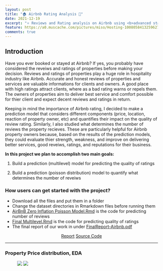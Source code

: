 ```yaml
---
layout: post
title: "🏠 Airbnb Rating Analysis 🔑"
date: 2021-12-19
excerpt: "⭐ Reviews and Rating analysis on Airbnb using <b>advanced statistical modeling: R</b>"
feature: https://a0.muscache.com/pictures/miso/Hosting-1008058413259627750/original/08ff61a2-4e58-4d13-97a1-e6c8547994d5.jpeg
comments: true
---
```


## Introduction

Have you ever booked or stayed at Airbnb?  If yes, you probably have considered the reveiws and ratings of properties before making your decision. Reviews and ratings of properties play a huge role in hospitality industry like Airbnb. Accurate and honest reviews of properties and services are valuable informations for clients and owners. A good place with high ratings attract clients, where as a bad rating warns or repels them. The owners of properties aim to deliver best service and comfort possible for thier client and expect decent reviews and ratings in return. 

Keeping in mind the importance of Airbnb rating, I decided to make a prediction model that considers different components (price, location, reaction of property owner, etc) and quantifies their impact on the quality of review rating. Similarly, I also studied what determines the number of reviews the property recieves. These are particularly helpful for Airbnb property owners because, based on the results of the prediction models, they could evaluate thier strength, weakness, and improve on delivering better services, good reveiws, ratings, and reputations for their business.  

<b> In this project we plan to accomplish two main goals: </b>

 1) Build a prediction (multilevel) model for predicting the quality of ratings
 
 2) Build a prediction (poisson distribution) model to quantify what determines the number of reveiws

### How users can get started with the project?
- Download all the files and put them in a folder
- Change the dataset directories in Rmarkdown files before running them
- [AirBnB Zero Inflation Poisson Model.Rmd](https://github.com/gurungkshitij/airbnb-rating-analysis/blob/master/AirBnB%20Zero%20Inflation%20Poisson%20Model.Rmd) is the code for predicting number of reviews 
- [Final Multilevel.Rmd](https://github.com/gurungkshitij/airbnb-rating-analysis/blob/master/Final%20Multilevel.Rmd) is the code for predicting quality of ratings
- The final report of our work in under [FinalReport-Airbnb.pdf](https://github.com/gurungkshitij/airbnb-rating-analysis/blob/master/FinalReport-Airbnb.pdf)

<center>
    <div class="btn-group">
        <a href="https://github.com/gurungkshitij/airbnb-rating-analysis/blob/master/FinalReport-Airbnb.pdf" class="btn btn-success">Report</a>
        <a href="https://github.com/gurungkshitij/airbnb-rating-analysis">Source Code</a>
    </div>
</center>
<hr>

### Property Price distribution, EDA
<figure class="half">
    <a href='/assets/img/anb1.png'><img src='/assets/img/abnb1'></a>
    <a href='/assets/img/anb2.png'><img src='/assets/img/abnb2'></a>
</figure>


